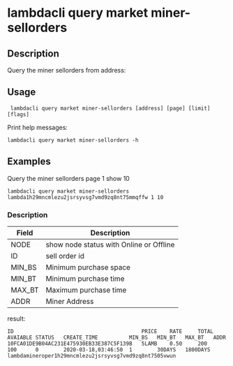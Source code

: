 # lambdacli query market miner-sellorders

## Description

Query the miner sellorders from address:

## Usage
```
 lambdacli query market miner-sellorders [address] [page] [limit] [flags]
```

Print help messages:
```
lambdacli query market miner-sellorders -h
```

## Examples

Query the miner sellorders page 1 show 10
```
lambdacli query market miner-sellorders lambda1h29mncmlezu2jsrsyvsg7vmd9zq8nt75mmqffw 1 10 
```

### Description

|  Field    | Description  |
| --------- | ------------ | 
|  NODE     | show node status with Online or Offline   |  
|  ID       | sell order id       | 
|  MIN_BS   | Minimum purchase space       | 
|  MIN_BT   | Minimum purchase time       | 
|  MAX_BT   | Maximum purchase time       |
|  ADDR     | Miner Address       |  

result:
```
ID                                         PRICE    RATE     TOTAL    AVAIABLE STATUS   CREATE_TIME          MIN_BS   MIN_BT   MAX_BT   ADDR
10FCA01DE9B04AC231E475930EB33E387C5F139B   5LAMB    0.50     200      100      0        2020-03-18,03:46:50  1        30DAYS   1800DAYS lambdamineroper1h29mncmlezu2jsrsyvsg7vmd9zq8nt7505vwun
```
